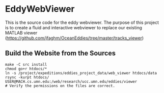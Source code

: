 EddyWebViewer
=============

This is the source code for the eddy webviewer.
The purpose of this project is to create a fluid and interactive webviewer to replace our existing MATLAB viewer (https://github.com/jfaghm/OceanEddies/tree/master/tracks_viewer)

Build the Website from the Sources
----------------------------------

~~~
make -C src install
chmod go+r htdocs/*
ln -s /project/expeditions/eddies_project_data/web_viewer htdocs/data
rsync -kurpt htdocs/ USER@MACH.cs.umn.edu:/web/research/ucc.umn.edu/eddies/viewer
# Verify the permissions on the files are correct.
~~~
